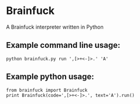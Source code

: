 Brainfuck
===============

A Brainfuck interpreter written in Python

Example command line usage:
---------------------------

    python brainfuck.py run ',[>+<-]>.' 'A'

Example python usage:
---------------------

    from brainfuck import Brainfuck
    print Brainfuck(code=',[>+<-]>.', text='A').run()

